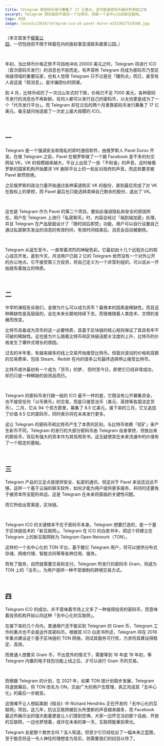 ```yaml
---
title: Telegram 靠密码币发行筹集了 17 亿美元，这可能是密码币最好的用武之地
excerpt: Telegram 想创造的不是另一个比特币，而是一个去中心化的新互联网。
tags: 科技
image: /assets/2018/telegram-ico-uk-pavel-durov-e1523027519286.jpg
---
```


（本文首发于[极客公园](https://mp.weixin.qq.com/s/IqOoyQmDbFcUrirRK3PFwQ)，一切包括但不限于转载在内的版权事宜请联系极客公园。）

<br>

年初，当比特币价格正势不可挡地冲向 20000 美元之时，Telegram 将进行 ICO（首次密码币发行）的消息也不胫而走。有声音称 Telegram 将成为密码币乃至区块链领域的重要玩家，也有人觉得 Telegram 只不过是在「蹭热点」而已，甚至有人说这是「假消息」，是诈骗团伙的阴谋。

到 4 月，比特币经历了一次过山车式的下跌，价格已不足 7000 美元，各种密码币发行的消息也不再新鲜。任何人都可以发行自己的密码币，以太坊更是成为了一个「代币发行平台」。而 Telegram 却在过去的两个月里靠密码币发行筹集了 17 亿美元。毫无疑问地造就了一次史上最大规模的 ICO。

<br>

## 一

Telegram 是一个强调安全和隐私的即时通信软件，由俄罗斯人 Pavel Durov 开发。在做 Telegram 之前，Pavel 在俄罗斯做了一个跟 Facebook 差不多的社交网站 VK。VK 的规模越来越大，平台上出现了一些「不和谐」的声音。这时候俄罗斯的国家机构开始要求 VK 删除平台上的一些反对政府的声音。而这些要求被 Pavel 断然拒绝。

之后俄罗斯的政治力量开始通过各种渠道购买 VK 的股份，直到最后完成了对 VK 在股权上的掌控，而 Pavel 最后也只能选择卖掉自己剩余的股份，退出了 VK。

<br>

这也是 Telegram 作为 Pavel 的第二个项目，要如此强调隐私和安全的原因所在。用户在 Telegram 上进行「私密聊天」时，内容会经过「端到端加密」处理，并且 Telegram 在产品层面设计了「限时阅后即焚」功能，用户可以自行设置自己通过私密聊天发出的消息的有效时间，有效时间结束后，消息会自动被删除。

<br>

Telegram 从诞生至今，一直带着浓烈的神秘色彩。它最初由十几个远程办公的核心成员开发。直到今天，月活用户已超 2 亿的 Telegram 依然没有一个对外公开的办公地点。它不接受第三方投资，将自己定义为一个非营利组织。可以说从一开始就有着独立的特质。

<br>

## 二

中学的课程告诉我们，金银为什么可以成为货币？最根本的因素是稀缺性。而且这种稀缺性是高层级的，会在未来长期地持续下去，而很难随着人类技术、文明的发展而改变。

比特币具备成为货币的这一必要特质，其基于区块链的核心规则保证了其具有牢不可破的稀缺性。这也是为什么随着比特币和区块链话题关注度的上升，比特币的价格发生了爆炸式增长的原因。

过去的半年里，有越来越多的线上交易开始接受比特币。但面对波动的价格和高额的交易费率，包括 Steam、Reddit 在内的很多公司最终选择停止接受比特币。

比特币或许最初有一个成为「货币」的梦， 但时至今日，即使它已经非常成功，却仍只是一种稀缺的投资品而已。

<br>

Telegram 的密码币发行跟一般的 ICO 最不一样的是，它既没有公开募集资金，也不接受任何「以币换币」的交易，而是只接受法币（美元、英镑等各国法定货币）。二月，它从 94 个资方那里，募集了 8.5 亿美元。接下来的三月，它又追加了价值 8.5 亿的密码币，同时表示将在未来发行更多。

这让 Telegram 的密码币和比特币产生了本质的区别。与比特币依赖「挖矿」来产生新币不同，Telegram 的发行的大部分密码币由 Telegram 自身掌控，但放出来的那些币，背后有强大的资本作为其信用背书。这无疑使其在未来流通中的价值有了一个稳定的基础。

<br>

## 三

Telegram 产品的立足点是提供安全、私密的通讯，但这对于 Pavel 来说还远远不够。这样一个基于云端的聊天软件，如何才能为用户提供更多服务，并同时还要免于被资本所支配的命运，这是 Telegram 在未来将面临的关键性问题。

而它所给出答案是，区块链。

<br>

Telegram ICO 的关键根本不在于密码币本身。Telegram 想要打造的，是一个基于区块链技术的「新互联网」。Telegram 在 ICO 的白皮书中，把这个将建立在 Telegram 上的新互联网称为 Telegram Open Network（TON）。

这样的一个去中心化的 TON 平台，基于数亿 Telegram 用户，将可以提供分布式存储、网络代理、智能合同等等各种应用、服务。

而有了服务，自然就需要交易和支付。Telegram 所发行的密码币 Gram，将成为 TON 上的「法币」，为用户提供一种不受限制的跨境交易方式。

<br>

## 四

Telegram ICO 的成功，并不意味着市场上又多了一种值得投资的密码币，而意味着投资机构开始认同这种「去中心化的互联网」。

在接下来的几个月内，普通用户还不能买到 Telegram 的 Gram 币，Telegram 工作的重点也不会是运作其密码币。根据其 ICO 白皮书所述，Telegram 将在 2018 年重点建设这个基于区块链的 TON 网络，测试其服务可行性，力求将其建设得稳定、高效。

而普通人想要买 Gram 币，不出意外的情况下，需要等到 18 年底 19 年初，等 Telegram 内置的电子钱包功能上线之后，才可以进行 Gram 币的交易。

<br>

而根据 Telegram 的计划，在 2021 年，如果 TON 按计划稳步发展，Telegram 将退居幕后，将 TON 改名为 ON，交由广大的用户去管理，真正完成其「去中心化」的最后一步蜕变。

这很难不让人想起美剧《硅谷》中 Richard Hendriks 正在开发的「去中心化的互联网」项目。这几年，抗议互联网被巨头所垄断的声音越来越多，而 Facebook 最近所展示出的强大能量更是让人们感到恐惧。大家一边怀念当初那个自由、开放的互联网，一边也梦想着，或许在未来的某一天，互联网能重拾荣光。

Telegram 会是那个救世主吗？没人知道。但至少它已经绘出了一幅未来之蓝图，至于能否将这一令人神往的理想变为现实，则需要我们的拭目以待了。

